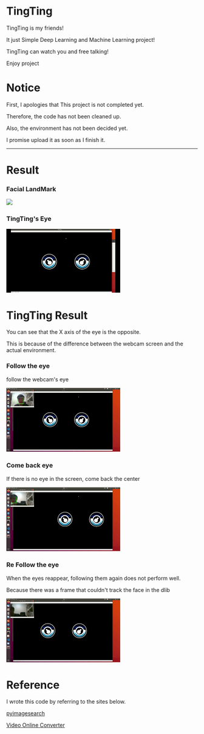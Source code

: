 # TingTing

TingTing is my friends!

It just Simple Deep Learning and Machine Learning project!

TingTing can watch you and free talking!

Enjoy project


# Notice

First, I apologies that This project is not completed yet.

Therefore, the code has not been cleaned up.

Also, the environment has not been decided yet.

I promise upload it as soon as I finish it.

---

# Result

### Facial LandMark

<img src="./_Test/FacialLandMark.gif" width="300"/>


### TingTing's Eye


<img src="./_Test/TingTing.gif" width="300"/>


# TingTing Result

You can see that the X axis of the eye is the opposite.

This is because of the difference between the webcam screen and the actual environment.

### Follow the eye

follow the webcam's eye

<img src="./_Test/FollowEye.gif" width="300"/>

### Come back eye

If there is no eye in the screen, come back the center

<img src="./_Test/CombackEye.gif" width="300"/>

### Re Follow the eye

When the eyes reappear, following them again does not perform well.

Because there was a frame that couldn't track the face in the dlib

<img src="./_Test/ReFollowEye.gif" width="300"/>


# Reference

I wrote this code by referring to the sites below.

[pyimagesearch](https://www.pyimagesearch.com/)

[Video Online Converter](https://video.online-convert.com/)